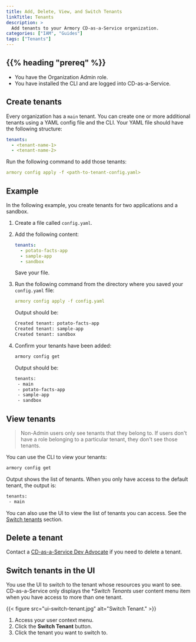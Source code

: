 ```yaml
---
title: Add, Delete, View, and Switch Tenants
linkTitle: Tenants
description: >
  Add tenants to your Armory CD-as-a-Service organization.
categories: ["IAM", "Guides"]
tags: ["Tenants"]
---
```


## {{% heading "prereq" %}}

* You have the Organization Admin role.
* You have installed the CLI and are logged into CD-as-a-Service.

## Create tenants

Every organization has a `main` tenant. You can create one or more additional tenants using a YAML config file and the CLI. Your YAML file should have the following structure:

```yaml
tenants:
  - <tenant-name-1>
  - <tenant-name-2>
```

Run the following command to add those tenants:

```yaml
armory config apply -f <path-to-tenant-config.yaml>
```

## Example

In the following example, you create tenants for two applications and a sandbox.

1. Create a file called `config.yaml`.
1. Add the following content:

   ```yaml
   tenants:
     - potato-facts-app
     - sample-app
     - sandbox
     ```

   Save your file.  

1. Run the following command from the directory where you saved your `config.yaml` file:

   ```yaml
   armory config apply -f config.yaml
   ```

   Output should be:

   ```bash
   Created tenant: potato-facts-app
   Created tenant: sample-app
   Created tenant: sandbox
   ```

1. Confirm your tenants have been added:

   ```bash
   armory config get
   ```

   Output should be:

   ```bash
   tenants:
    - main
    - potato-facts-app
    - sample-app
    - sandbox
    ```
    
## View tenants

>Non-Admin users only see tenants that they belong to. If users don't have a role belonging to a particular tenant, they don't see those tenants.

You can use the CLI to view your tenants:

```bash
armory config get
```

Output shows the list of tenants. When you only have access to the default tenant, the output is:

```bash
tenants:
 - main
```

You can also use the UI to view the list of tenants you can access. See the [Switch tenants](#switch-tenants) section.

## Delete a tenant

Contact a <a href="mailto:devadvocates@armory.io?subject=Delete a CD-as-a-Service Tenant">CD-as-a-Service Dev Advocate</a> if you need to delete a tenant. 

## Switch tenants in the UI

You use the UI to switch to the tenant whose resources you want to see. CD-as-a-Service only displays the **Switch Tenants* user content menu item when you have access to more than one tenant.

{{< figure src="ui-switch-tenant.jpg" alt="Switch Tenant." >}}

1. Access your user context menu.
1. Click the **Switch Tenant** button.
1. Click the tenant you want to switch to.
